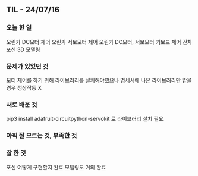 ## TIL - 24/07/16

### 오늘 한 일

오린카 DC모터 제어
오린카 서보모터 제어
오린카 DC모터, 서보모터 키보드 제어
전차 포신 3D 모델링

### 문제가 있었던 것

모터 제어를 하기 위해 라이브러리를 설치해야했으나
명세서에 나온 라이브러리만 받을 경우 정상작동 X

### 새로 배운 것

pip3 install adafruit-circuitpython-servokit 로 라이브러리 설치 필요

### 아직 잘 모르는 것, 부족한 것



### 잘 한 것

포신 어떻게 구현할지 완료
모델링도 거의 완료